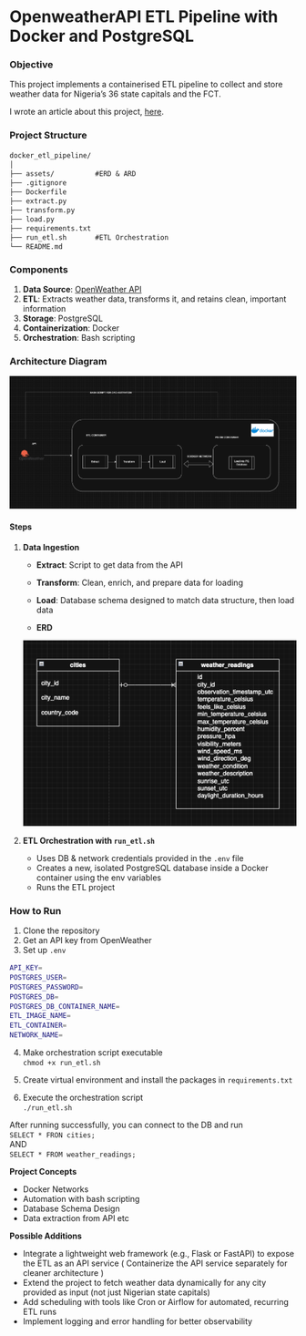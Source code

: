 # OpenweatherAPI ETL Pipeline with Docker and PostgreSQL

### Objective
This project implements a containerised ETL pipeline to collect and store weather data for Nigeria’s 36 state capitals and the FCT.

I wrote an article about this project, [here](https://bimie.medium.com/building-a-fully-automated-etl-pipeline-with-python-docker-and-a-bash-script-a970789bb3a9?source=friends_link&sk=bba512556128f426ca1ad27d7bcc38c2).


### Project Structure
```
docker_etl_pipeline/
│
├── assets/          #ERD & ARD
├── .gitignore
├── Dockerfile
├── extract.py
├── transform.py
├── load.py
├── requirements.txt
├── run_etl.sh       #ETL Orchestration
└── README.md
```

### Components
1. **Data Source**: [OpenWeather API](https://api.openweathermap.org/data/2.5/weather)
2. **ETL**: Extracts weather data, transforms it, and retains clean, important information
3. **Storage**: PostgreSQL
4. **Containerization**: Docker
5. **Orchestration**: Bash scripting

### Architecture Diagram
<img src="./assets/achitecturaldiagram.png">

#### Steps

1. **Data Ingestion**  
   - **Extract**: Script to get data from the API  
   - **Transform**: Clean, enrich, and prepare data for loading  
   - **Load**: Database schema designed to match data structure, then load data  

   - **ERD**  
   <img src="./assets/erd.png">

2. **ETL Orchestration with `run_etl.sh`**  
   - Uses DB & network credentials provided in the `.env` file  
   - Creates a new, isolated PostgreSQL database inside a Docker container using the env variables  
   - Runs the ETL project  

### How to Run
1. Clone the repository  
2. Get an API key from OpenWeather  
3. Set up `.env`  
```bash
API_KEY=
POSTGRES_USER=
POSTGRES_PASSWORD=
POSTGRES_DB=
POSTGRES_DB_CONTAINER_NAME=
ETL_IMAGE_NAME=
ETL_CONTAINER=
NETWORK_NAME=
```
4. Make orchestration script executable \
 `chmod +x run_etl.sh`

5. Create virtual environment and install the packages in `requirements.txt`

6. Execute the orchestration script \
 `./run_etl.sh`


After running successfully, you can connect to the DB and run \
`SELECT * FRON cities;` \
AND \
`SELECT * FROM weather_readings;`

**Project Concepts**
- Docker Networks
- Automation with bash scripting
- Database Schema Design
- Data extraction from API etc


**Possible Additions**
- Integrate a lightweight web framework (e.g., Flask or FastAPI) to expose the ETL as an API service  ( Containerize the API service separately for cleaner architecture )
- Extend the project to fetch weather data dynamically for any city provided as input (not just Nigerian state capitals)  
- Add scheduling with tools like Cron or Airflow for automated, recurring ETL runs  
- Implement logging and error handling for better observability

